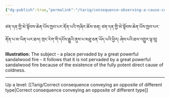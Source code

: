 ```yaml
---
{"dg-publish":true,"permalink":"/tarig/consequence-observing-a-cause-contradictory-with-a-pervader-and-conveying-an-autonomous-sign-observing-a-pervaded-contradictory-with-a-result/"}
---
```


ཙན་དན་གྱི་མེ་སྟོབས་ཆེན་པོས་ཁྱབ་པར་ནོན་པའི་གཞིར་ཆོས་ཅན། ཙན་དན་གྱི་མེ་སྟོབས་ཆེན་པོས་ཁྱབ་པར་ནོན་པ་མ་ཡིན་པར་ཐལ། 
གྲང་རེག་གི་དངོས་རྒྱུའི་ནུས་པ་མཐུ་ཅན་ཡོད་པའི་ཕྱིར། ཞེས་པའི་ཐལ་འགྱུར་ལྟ་བུ།

**Illustration:** The subject - a place pervaded by a great powerful sandalwood fire - it follows that it is not pervaded by a great powerful sandalwood fire because of the existence of the fully potent direct cause of coldness.


---
Up a level: [[Tarig/Correct consequence conveying an opposite of different type\|Correct consequence conveying an opposite of different type]]
